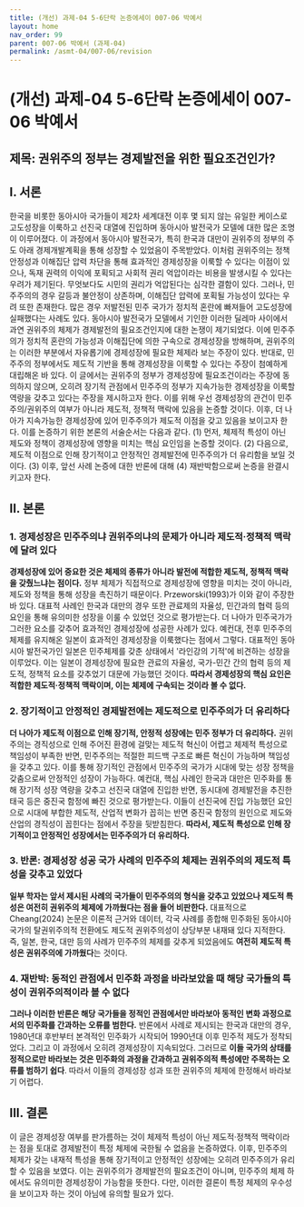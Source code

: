 ```yaml
---
title: (개선) 과제-04 5-6단락 논증에세이 007-06 박예서
layout: home
nav_order: 99
parent: 007-06 박예서 (과제-04)
permalink: /asmt-04/007-06/revision
---
```


# (개선) 과제-04 5-6단락 논증에세이 007-06 박예서 

## 제목: 권위주의 정부는 경제발전을 위한 필요조건인가?

## I. 서론

한국을 비롯한 동아시아 국가들이 제2차 세계대전 이후 몇 되지 않는 유일한 케이스로 고도성장을 이룩하고 선진국 대열에 진입하며 동아시아 발전국가 모델에 대한 많은 조명이 이루어졌다. 이 과정에서 동아시아 발전국가, 특히 한국과 대만이 권위주의 정부의 주도 아래 경제개발계획을 통해 성장할 수 있었음이 주목받았다. 이처럼 권위주의는 정책 안정성과 이해집단 압력 차단을 통해 효과적인 경제성장을 이룩할 수 있다는 이점이 있으나, 독재 권력의 이익에 포획되고 사회적 권리 억압이라는 비용을 발생시킬 수 있다는 우려가 제기된다. 무엇보다도 시민의 권리가 억압된다는 심각한 결함이 있다. 그러나, 민주주의의 경우 갈등과 불안정이 상존하며, 이해집단 압력에 포획될 가능성이 있다는 우려 또한 존재한다. 많은 경우 저발전된 민주 국가가 정치적 혼란에 빠져들어 고도성장에 실패했다는 사례도 있다. 동아시아 발전국가 모델에서 기인한 이러한 딜레마 사이에서 과연 권위주의 체제가 경제발전의 필요조건인지에 대한 논쟁이 제기되었다. 이에 민주주의가 정치적 혼란의 가능성과 이해집단에 의한 구속으로 경제성장을 방해하며, 권위주의는 이러한 부분에서 자유롭기에 경제성장에 필요한 체제라 보는 주장이 있다. 반대로, 민주주의 정부에서도 제도적 기반을 통해 경제성장을 이룩할 수 있다는 주장이 첨예하게 대립해온 바 있다. 이 글에서는 권위주의 정부가 경제성장에 필요조건이라는 주장에 동의하지 않으며, 오히려 장기적 관점에서 민주주의 정부가 지속가능한 경제성장을 이룩할 역량을 갖추고 있다는 주장을 제시하고자 한다. 이를 위해 우선 경제성장의 관건이 민주주의/권위주의 여부가 아니라 제도적, 정책적 맥락에 있음을 논증할 것이다. 이후, 더 나아가 지속가능한 경제성장에 있어 민주주의가 제도적 이점을 갖고 있음을 보이고자 한다. 이를 논증하기 위한 본론의 서술순서는 다음과 같다. (1) 먼저, 체제적 특성이 아닌 제도와 정책이 경제성장에 영향을 미치는 핵심 요인임을 논증할 것이다. (2) 다음으로, 제도적 이점으로 인해 장기적이고 안정적인 경제발전에 민주주의가 더 유리함을 보일 것이다. (3) 이후, 앞선 사례 논증에 대한 반론에 대해 (4) 재반박함으로써 논증을 완결시키고자 한다. 

## II. 본론

### 1. 경제성장은 민주주의냐 권위주의냐의 문제가 아니라 제도적·정책적 맥락에 달려 있다

**경제성장에 있어 중요한 것은 체제의 종류가 아니라 발전에 적합한 제도적, 정책적 맥락을 갖췄느냐는 점이다.** 정부 체제가 직접적으로 경제성장에 영향을 미치는 것이 아니라, 제도와 정책을 통해 성장을 촉진하기 때문이다. Przeworski(1993)가 이와 같이 주장한 바 있다. 대표적 사례인 한국과 대만의 경우 또한 관료제의 자율성, 민간과의 협력 등의 요인을 통해 유의미한 성장을 이룰 수 있었던 것으로 평가받는다. 더 나아가 민주국가가 그러한 요소를 갖추어 효과적인 경제성장에 성공한 사례가 있다. 예컨대, 전후 민주주의 체제를 유지해온 일본이 효과적인 경제성장을 이룩했다는 점에서 그렇다. 대표적인 동아시아 발전국가인 일본은 민주체제를 갖춘 상태에서 '라인강의 기적'에 비견하는 성장을 이루었다. 이는 일본이 경제성장에 필요한 관료의 자율성, 국가-민간 간의 협력 등의 제도적, 정책적 요소를 갖추었기 대문에 가능했던 것이다. **따라서 경제성장의 핵심 요인은 적합한 제도적·정책적 맥락이며, 이는 체제에 구속되는 것이라 볼 수 없다.**

### 2. 장기적이고 안정적인 경제발전에는 제도적으로 민주주의가 더 유리하다

**더 나아가 제도적 이점으로 인해 장기적, 안정적 성장에는 민주 정부가 더 유리하다.** 권위주의는 경직성으로 인해 주어진 환경에 걸맞는 제도적 혁신이 어렵고 체제적 특성으로 책임성이 부족한 반면, 민주주의는 적절한 피드백 구조로 빠른 혁신이 가능하며 책임성을 갖추고 있다. 이를 통해 장기적인 관점에서 민주주의 국가가 시대에 맞는 성장 정책을 갖춤으로써 안정적인 성장이 가능하다. 예컨대, 핵심 사례인 한국과 대만은 민주화를 통해 장기적 성장 역량을 갖추고 선진국 대열에 진입한 반면, 동시대에 경제발전을 추진한 태국 등은 중진국 함정에 빠진 것으로 평가받는다. 이들이 선진국에 진입 가능했던 요인으로 시대에 부합한 제도적, 산업적 변화가 꼽히는 반면 중진국 함정의 원인으로 제도와 산업의 경직성이 꼽힌다는 점에서 주장을 뒷받침한다. **따라서, 제도적 특성으로 인해 장기적이고 안정적인 성장에서는 민주주의가 더 유리하다.**

### 3. 반론: 경제성장 성공 국가 사례의 민주주의 체제는 권위주의의 제도적 특성을 갖추고 있었다

**일부 학자는 앞서 제시된 사례의 국가들이 민주주의의 형식을 갖추고 있었으나 제도적 특성은 여전히 권위주의 체제에 가까웠다는 점을 들어 비판한다.** 대표적으로 Cheang(2024) 논문은 이론적 근거와 데이터, 각국 사례를 종합해 민주화된 동아시아국가의 탈권위주의적 전환에도 제도적 권위주의성이 상당부분 내재돼 있다 지적한다. 즉, 일본, 한국, 대만 등의 사례가 민주주의 체제를 갖추게 되었음에도 **여전히 제도적 특성은 권위주의에 가까웠다**는 것이다.

### 4. 재반박: 동적인 관점에서 민주화 과정을 바라보았을 때 해당 국가들의 특성이 권위주의적이라 볼 수 없다

**그러나 이러한 반론은 해당 국가들을 정적인 관점에서만 바라보아 동적인 변화 과정으로서의 민주화를 간과하는 오류를 범한다.** 반론에서 사례로 제시되는 한국과 대만의 경우, 1980년대 후반부터 본격적인 민주화가 시작되어 1990년대 이후 민주적 제도가 정착되었다. 그리고 이 과정에서 오히려 경제성장이 지속되었다. 그러므로 **이들 국가의 상태를 정적으로만 바라보는 것은 민주화의 과정을 간과하고 권위주의적 특성에만 주목하는 오류를 범하기 쉽다**. 따라서 이들의 경제성장 성과 또한 권위주의 체제에 한정해서 바라보기 어렵다.

## III. 결론

이 글은 경제성장 여부를 판가름하는 것이 체제적 특성이 아닌 제도적·정책적 맥락이라는 점을 토대로 경제발전이 특정 체제에 국한될 수 없음을 논증하였다. 이후, 민주주의 체제가 갖는 내재적 특성을 통해 장기적이고 안정적인 성장에는 오히려 민주주의가 유리할 수 있음을 보였다. 이는 권위주의가 경제발전의 필요조건이 아니며, 민주주의 체제 하에서도 유의미한 경제성장이 가능함을 뜻한다. 다만, 이러한 결론이 특정 체제의 우수성을 보이고자 하는 것이 아님에 유의할 필요가 있다.